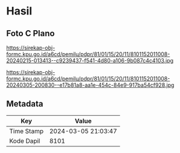 # Hasil

## Foto C Plano

https://sirekap-obj-formc.kpu.go.id/a6cd/pemilu/pdpr/81/01/15/20/11/8101152011008-20240215-013413--c9239437-f541-4d80-a106-9b087c4c4103.jpg

https://sirekap-obj-formc.kpu.go.id/a6cd/pemilu/pdpr/81/01/15/20/11/8101152011008-20240305-200830--e17b81a8-aa1e-454c-84e9-917ba54cf928.jpg


## Metadata

| Key        | Value               |
| ---------- | ------------------- |
| Time Stamp | 2024-03-05 21:03:47 |
| Kode Dapil | 8101                |



